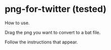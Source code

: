# png-for-twitter (tested)

How to use.

Drag the png you want to convert to a bat file.

Follow the instructions that appear.

